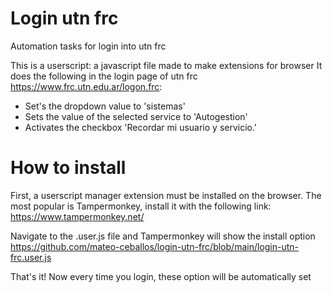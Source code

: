 # Login utn frc
Automation tasks for login into utn frc

This is a userscript: a javascript file made to make extensions for browser
It does the following in the login page of utn frc https://www.frc.utn.edu.ar/logon.frc:
- Set's the dropdown value to 'sistemas' 
- Sets the value of the selected service to 'Autogestion' 
- Activates the checkbox 'Recordar mi usuario y servicio.'

# How to install
First, a userscript manager extension must be installed on the browser.
The most popular is Tampermonkey, install it with the following link:
https://www.tampermonkey.net/

Navigate to the .user.js file and Tampermonkey will show the install option
https://github.com/mateo-ceballos/login-utn-frc/blob/main/login-utn-frc.user.js

That's it! Now every time you login, these option will be automatically set